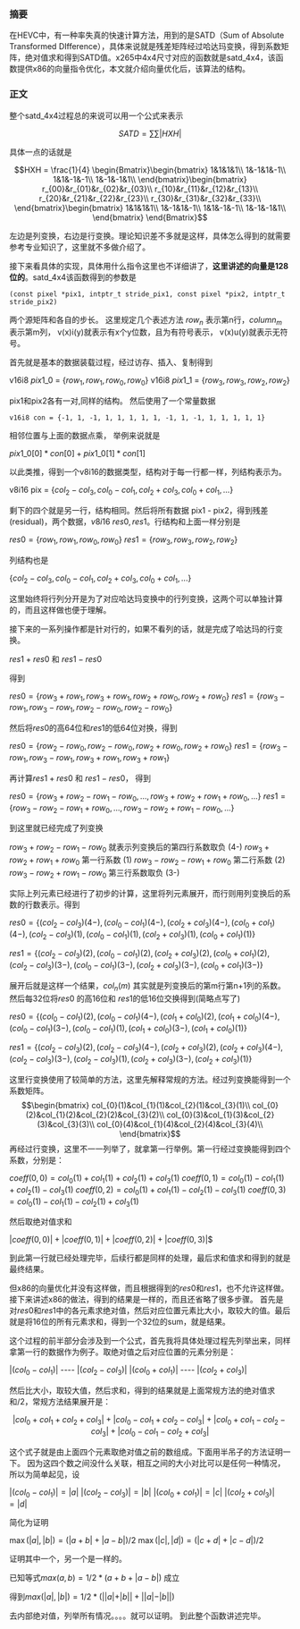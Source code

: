 ﻿### 摘要
在HEVC中，有一种率失真的快速计算方法，用到的是SATD（Sum of Absolute Transformed DIfference），具体来说就是残差矩阵经过哈达玛变换，得到系数矩阵，绝对值求和得到SATD值。x265中4x4尺寸对应的函数就是satd_4x4，该函数提供x86的向量指令优化，本文就介绍向量优化后，该算法的结构。

### 正文
整个satd_4x4过程总的来说可以用一个公式来表示
   
$$SATD = \sum\sum|HXH|$$

具体一点的话就是
   
$$HXH = \frac{1}{4}
\begin{Bmatrix}\begin{bmatrix}
1&1&1&1\\
1&-1&1&-1\\
1&1&-1&-1\\
1&-1&-1&1\\
\end{bmatrix}\begin{bmatrix}
r_{00}&r_{01}&r_{02}&r_{03}\\
r_{10}&r_{11}&r_{12}&r_{13}\\
r_{20}&r_{21}&r_{22}&r_{23}\\
r_{30}&r_{31}&r_{32}&r_{33}\\
\end{bmatrix}\begin{bmatrix}
1&1&1&1\\
1&-1&1&-1\\
1&1&-1&-1\\
1&-1&-1&1\\
\end{bmatrix}
\end{Bmatrix}$$

左边是列变换，右边是行变换。理论知识差不多就是这样，具体怎么得到的就需要参考专业知识了，这里就不多做介绍了。

接下来看具体的实现，具体用什么指令这里也不详细讲了，**这里讲述的向量是128位的**。satd_4x4该函数得到的参数是

`(const pixel *pix1, intptr_t stride_pix1, const pixel *pix2, intptr_t stride_pix2)`

两个源矩阵和各自的步长。
这里规定几个表述方法 $row_{n}$ 表示第n行，$column_{m}$ 表示第m列， v(x)i(y)就表示有x个y位数，且为有符号表示， v(x)u(y)就表示无符号。

首先就是基本的数据装载过程，经过访存、插入、复制得到

v16i8 $pix1\_0$ = {$row_{1}, row_{1}, row_{0}, row_{0}$}
v16i8 $pix1\_1$ = {$row_{3}, row_{3}, row_{2}, row_{2}$}

pix1和pix2各有一对,同样的结构。
然后使用了一个常量数据

`v16i8 con = {-1, 1, -1, 1, 1, 1, 1, 1, -1, 1, -1, 1, 1, 1, 1, 1}`

相邻位置与上面的数据点乘， 举例来说就是

$pix1\_0[0] * con[0] + pix1\_0[1] * con[1]$

以此类推，得到一个v8i16的数据类型，结构对于每一行都一样，列结构表示为。

v8i16 pix = {$col_{2} - col_{3}, col_{0} - col_{1}, col_{2} + col_{3}, col_{0} + col_{1}, ...$}

剩下的四个就是另一行，结构相同。然后将所有数据 pix1 - pix2，得到残差(residual)，两个数据，$v8i16\ res0, res1$。行结构和上面一样分别是

$res0 = \{row_{1}, row_{1}, row_{0}, row_{0}\}$
$res1 = \{row_{3}, row_{3}, row_{2}, row_{2}\}$

列结构也是

$\{col_{2} - col_{3}, col_{0} - col_{1}, col_{2} + col_{3}, col_{0} + col_{1}, ...\}$

这里始终将行列分开是为了对应哈达玛变换中的行列变换，这两个可以单独计算的，而且这样做也便于理解。

接下来的一系列操作都是针对行的，如果不看列的话，就是完成了哈达玛的行变换。

$res1 + res0$ 和 $res1 - res0$

得到

$res0 = \{row_{3} + row_{1}, row_{3} + row_{1}, row_{2} + row_{0}, row_{2} + row_{0}\}$
$res1 = \{row_{3} - row_{1}, row_{3} - row_{1}, row_{2} - row_{0}, row_{2} - row_{0}\}$

然后将$res0$的高64位和$res1$的低64位对换，得到

$res0 = \{row_{2} - row_{0}, row_{2} - row_{0}, row_{2} + row_{0}, row_{2} + row_{0}\}$
$res1 = \{row_{3} - row_{1}, row_{3} - row_{1}, row_{3} + row_{1}, row_{3} + row_{1}\}$

再计算$res1 + res0$ 和 $res1 - res0$， 得到

$res0 = \{row_{3} + row_{2} - row_{1} - row_{0}, ..., row_{3} + row_{2} + row_{1} + row_{0},...\}$
$res1 = \{row_{3} - row_{2} - row_{1} + row_{0}, ..., row_{3} - row_{2} + row_{1} - row_{0}, ...\}$

到这里就已经完成了列变换

$row_{3} + row_{2} - row_{1} - row_{0}$ 就表示列变换后的第四行系数取负 (4-)
$row_{3} + row_{2} + row_{1} + row_{0}$ 第一行系数 (1)
$row_{3} - row_{2} - row_{1} + row_{0}$ 第二行系数 (2)
$row_{3} - row_{2} + row_{1} - row_{0}$ 第三行系数取负 (3-)

实际上列元素已经进行了初步的计算，这里将列元素展开，而行则用列变换后的系数的行数表示。得到

$res0 = \{(col_{2} - col_{3})(4-), (col_{0} - col_{1})(4-), (col_{2} + col_{3})(4-), (col_{0} + col_{1})(4-), (col_{2} - col_{3})(1), (col_{0} - col_{1})(1), (col_{2} + col_{3})(1), (col_{0} + col_{1})(1)\}$

$res1 = \{(col_{2} - col_{3})(2), (col_{0} - col_{1})(2), (col_{2} + col_{3})(2), (col_{0} + col_{1})(2), (col_{2} - col_{3})(3-), (col_{0} - col_{1})(3-), (col_{2} + col_{3})(3-), (col_{0} + col_{1})(3-)\}$

展开后就是这样一个结果，$col_{n}(m)$ 其实就是列变换后的第m行第n+1列的系数。
然后每32位将$res0$ 的高16位和 $res1$的低16位交换得到(简略点写了)

$res0 = \{(col_{0} - col_{1})(2), (col_{0} - col_{1})(4-), (col_{1} + col_{0})(2), (col_{1} + col_{0})(4-), (col_{0} - col_{1})(3-), (col_{0} - col_{1})(1), (col_{1} + col_{0})(3-), (col_{1} + col_{0})(1)\}$

$res1 = \{(col_{2} - col_{3})(2), (col_{2} - col_{3})(4-), (col_{2} + col_{3})(2), (col_{2} + col_{3})(4-), (col_{2} - col_{3})(3-), (col_{2} - col_{3})(1), (col_{2} + col_{3})(3-), (col_{2} + col_{3})(1)\}$
    
这里行变换使用了较简单的方法，这里先解释常规的方法。经过列变换能得到一个系数矩阵。
$$\begin{bmatrix}
col_{0}(1)&col_{1}(1)&col_{2}(1)&col_{3}(1)\\
col_{0}(2)&col_{1}(2)&col_{2}(2)&col_{3}(2)\\
col_{0}(3)&col_{1}(3)&col_{2}(3)&col_{3}(3)\\
col_{0}(4)&col_{1}(4)&col_{2}(4)&col_{3}(4)\\
\end{bmatrix}$$
再经过行变换，这里不一一列举了，就拿第一行举例。第一行经过变换能得到四个系数，分别是：

$coeff(0,0) = col_{0}(1) + col_{1}(1) + col_{2}(1) + col_{3}(1)$
$coeff(0,1) = col_{0}(1) - col_{1}(1) + col_{2}(1) - col_{3}(1)$
$coeff(0,2) = col_{0}(1) + col_{1}(1) - col_{2}(1) - col_{3}(1)$
$coeff(0,3) = col_{0}(1) - col_{1}(1) - col_{2}(1) + col_{3}(1)$

然后取绝对值求和

$|coeff(0,0)| + |coeff(0, 1)| + |coeff(0,2)| + |coeff(0,3)|$$

到此第一行就已经处理完毕，后续行都是同样的处理，最后求和值求和得到的就是最终结果。

但x86的向量优化并没有这样做，而且根据得到的$res0$和$res1$，也不允许这样做。接下来讲述x86的做法，得到的结果是一样的，而且还省略了很多步骤。
首先是对$res0$和$res1$中的各元素求绝对值，然后对应位置元素比大小，取较大的值。最后就是将16位的所有元素求和，得到一个32位的sum，就是结果。

这个过程的前半部分会涉及到一个公式，首先我将具体处理过程先列举出来，同样拿第一行的数据作为例子。取绝对值之后对应位置的元素分别是：

$|(col_{0} - col_{1})|$ ---- $|(col_{2} - col_{3})|$
$|(col_{0} + col_{1})|$ ---- $|(col_{2} + col_{3})|$

然后比大小，取较大值，然后求和，得到的结果就是上面常规方法的绝对值求和/2，常规方法结果展开是：

$$|col_{0} + col_{1} + col_{2} + col_{3}| + |col_{0} - col_{1} + col_{2} - col_{3}| + |col_{0} + col_{1} - col_{2} - col_{3}| + |col_{0} - col_{1} - col_{2} + col_{3}|$$

这个式子就是由上面四个元素取绝对值之前的数组成。下面用半吊子的方法证明一下。
因为这四个数之间没什么关联，相互之间的大小对比可以是任何一种情况，所以为简单起见，设

$|(col_{0} - col_{1})| = |a|$
$|(col_{2} - col_{3})| = |b|$
$|(col_{0} + col_{1})| = |c|$
$|(col_{2} + col_{3})| = |d|$

简化为证明

$\max(|a|, |b|) = (|a + b| + |a - b|)/2$
$\max(|c|, |d|) = (|c + d| + |c - d|)/2$

证明其中一个，另一个是一样的。

已知等式$max(a,b) = 1/2 * (a + b + |a - b|)$ 成立

得到$max(|a|, |b|) = 1/2 * (||a|+|b|| + ||a|-|b||)$

去内部绝对值，列举所有情况。。。。就可以证明。
到此整个函数讲述完毕。
				
